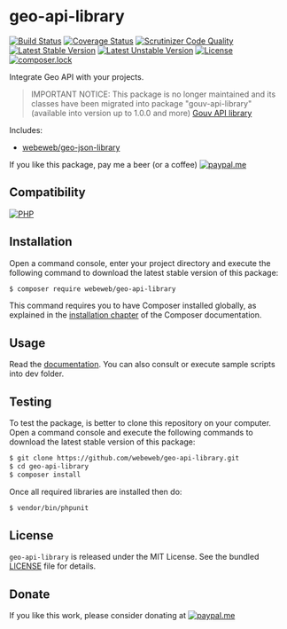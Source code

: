 geo-api-library
===============

[![Build Status](https://img.shields.io/github/workflow/status/webeweb/geo-api-library/build?style=flat-square)](https://github.com/webeweb/geo-api-library/actions)
[![Coverage Status](https://img.shields.io/coveralls/github/webeweb/geo-api-library/master.svg?style=flat-square)](https://coveralls.io/github/webeweb/geo-api-library?branch=master)
[![Scrutinizer Code Quality](https://img.shields.io/scrutinizer/quality/g/webeweb/geo-api-library/master.svg?style=flat-square)](https://scrutinizer-ci.com/g/webeweb/geo-api-library/?branch=master)
[![Latest Stable Version](https://img.shields.io/packagist/v/webeweb/geo-api-library.svg?style=flat-square)](https://packagist.org/packages/webeweb/geo-api-library)
[![Latest Unstable Version](https://img.shields.io/packagist/vpre/webeweb/geo-api-library.svg?style=flat-square)](https://packagist.org/packages/webeweb/geo-api-library)
[![License](https://img.shields.io/packagist/l/webeweb/geo-api-library.svg?style=flat-square)](https://packagist.org/packages/webeweb/geo-api-library)
[![composer.lock](https://img.shields.io/badge/.lock-uncommited-important.svg?style=flat-square)](https://packagist.org/packages/webeweb/geo-api-library)

Integrate Geo API with your projects.

> IMPORTANT NOTICE: This package is no longer maintained and its classes have
> been migrated into package "gouv-api-library" (available into version up to 1.0.0
> and more) [Gouv API library](https://github.com/webeweb/gouv-api-library/)

Includes:

- [webeweb/geo-json-library](https://github.com/webeweb/geo-json-library)

If you like this package, pay me a beer (or a coffee)
[![paypal.me](https://img.shields.io/badge/paypal.me-webeweb-0070ba.svg?style=flat-square&logo=paypal)](https://www.paypal.me/webeweb)

## Compatibility

[![PHP](https://img.shields.io/packagist/php-v/webeweb/geo-api-library.svg?style=flat-square)](http://php.net)

## Installation

Open a command console, enter your project directory and execute the following
command to download the latest stable version of this package:

```bash
$ composer require webeweb/geo-api-library
```

This command requires you to have Composer installed globally, as explained in
the [installation chapter](https://getcomposer.org/doc/00-intro.md) of the
Composer documentation.

## Usage

Read the [documentation](doc/index.md). You can also consult or execute sample
scripts into dev folder.

## Testing

To test the package, is better to clone this repository on your computer.
Open a command console and execute the following commands to download the latest
stable version of this package:

```bash
$ git clone https://github.com/webeweb/geo-api-library.git
$ cd geo-api-library
$ composer install
```

Once all required libraries are installed then do:

```bash
$ vendor/bin/phpunit
```

## License

`geo-api-library` is released under the MIT License. See the bundled [LICENSE](LICENSE)
file for details.

## Donate

If you like this work, please consider donating at
[![paypal.me](https://img.shields.io/badge/paypal.me-webeweb-0070ba.svg?style=flat-square&logo=paypal)](https://www.paypal.me/webeweb)
